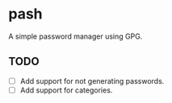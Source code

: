# pash

A simple password manager using GPG.

## TODO

- [ ] Add support for not generating passwords.
- [ ] Add support for categories.
